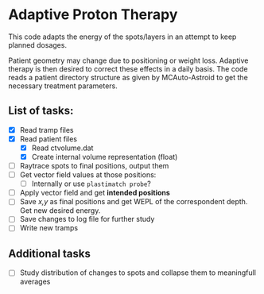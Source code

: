 # Adaptive Proton Therapy

This code adapts the energy of the spots/layers in an attempt to keep planned dosages.

Patient geometry may change due to positioning or weight loss. Adaptive therapy is then desired to correct these effects in a daily basis. The code reads a patient directory structure as given by MCAuto-Astroid to get the necessary treatment parameters.

## List of tasks:
- [x] Read tramp files
- [x] Read patient files
    - [x] Read ctvolume.dat
    - [x] Create internal volume representation (float)
- [ ] Raytrace spots to final positions, output them
- [ ] Get vector field values at those positions:
    - [ ] Internally or use `plastimatch probe`?
- [ ] Apply vector field and get **intended positions**
- [ ] Save *x,y* as final positions and get WEPL of the correspondent depth. Get new desired energy.
- [ ] Save changes to log file for further study
- [ ] Write new tramps

## Additional tasks
- [ ] Study distribution of changes to spots and collapse them to meaningfull averages
